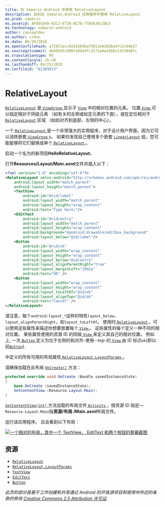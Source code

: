 ```yaml
---
title: 在 Xamarin.Android 中使用 RelativeLayout
description: 如何在 Xamarin.Android 应用程序中使用 RelativeLayout
ms.prod: xamarin
ms.assetid: AFD9C849-02C3-E728-BC78-77A563612BC5
ms.technology: xamarin-android
author: conceptdev
ms.author: crdun
ms.date: 06/29/2018
ms.openlocfilehash: af2972ecc92435836a75013e6203ba47c2c04627
ms.sourcegitcommit: 4b402d1c508fa84e4fc3171a6e43b811323948fc
ms.translationtype: MT
ms.contentlocale: zh-CN
ms.lasthandoff: 04/23/2019
ms.locfileid: "61303613"
---
```

# <a name="relativelayout"></a>RelativeLayout

[`RelativeLayout`](https://developer.xamarin.com/api/type/Android.Widget.RelativeLayout/) 是[ `ViewGroup` ](https://developer.xamarin.com/api/type/Android.Views.ViewGroup/)显示子 [`View`](https://developer.xamarin.com/api/type/Android.Views.View/)
中的相对位置的元素。 位置[ `View` ](https://developer.xamarin.com/api/type/Android.Views.View/)可以指定相对于同级元素 （如有关的左侧或给定元素的下面），或在定位相对于 [`RelativeLayout`](https://developer.xamarin.com/api/type/Android.Widget.RelativeLayout/)
区域 （如如对齐到底部，左侧的中心）。

一个[ `RelativeLayout` ](https://developer.xamarin.com/api/type/Android.Widget.RelativeLayout/)是一个非常强大的实用程序，对于设计用户界面，因为它可以消除嵌套[ `ViewGroup` ](https://developer.xamarin.com/api/type/Android.Views.ViewGroup/)s。 如果你发现自己使用多个嵌套 [`LinearLayout`](https://developer.xamarin.com/api/type/Android.Widget.LinearLayout/)
组，您可能能够将它们替换成单个[ `RelativeLayout` ](https://developer.xamarin.com/api/type/Android.Widget.RelativeLayout/)。

启动一个名为的新项目**HelloRelativeLayout**。

打开**Resources/Layout/Main.axml**文件并插入以下：

```xml
<?xml version="1.0" encoding="utf-8"?>
<RelativeLayout xmlns:android="http://schemas.android.com/apk/res/android"
    android:layout_width="match_parent"
    android:layout_height="match_parent">
    <TextView
        android:id="@+id/label"
        android:layout_width="match_parent"
        android:layout_height="wrap_content"
        android:text="Type here:"/>
    <EditText
        android:id="@+id/entry"
        android:layout_width="match_parent"
        android:layout_height="wrap_content"
        android:background="@android:drawable/editbox_background"
        android:layout_below="@id/label"/>
    <Button
        android:id="@+id/ok"
        android:layout_width="wrap_content"
        android:layout_height="wrap_content"
        android:layout_below="@id/entry"
        android:layout_alignParentRight="true"
        android:layout_marginLeft="10dip"
        android:text="OK" />
    <Button
        android:layout_width="wrap_content"
        android:layout_height="wrap_content"
        android:layout_toLeftOf="@id/ok"
        android:layout_alignTop="@id/ok"
        android:text="Cancel" />
</RelativeLayout>
```

请注意，每个`android:layout_*`这样的特性`layout_below`， `layout_alignParentRight`，和`layout_toLeftOf`。
使用时[ `RelativeLayout` ](https://developer.xamarin.com/api/type/Android.Widget.RelativeLayout/)，可以使用这些属性来描述你想要放置每个[ `View` ](https://developer.xamarin.com/api/type/Android.Views.View/)。 这些属性的每个定义一种不同的相对位置。 某些属性使用的资源 ID 的同级[ `View` ](https://developer.xamarin.com/api/type/Android.Views.View/)来定义其自己的相对位置。 例如上, 一次[ `Button` ](https://developer.xamarin.com/api/type/Android.Widget.Button/)定义为位于左侧的和对齐-使用--top-的[ `View` ](https://developer.xamarin.com/api/type/Android.Views.View/)由 ID 标识`ok`(即以前[`Button`](https://developer.xamarin.com/api/type/Android.Widget.Button/)).

中定义的所有可用的布局属性[ `RelativeLayout.LayoutParams` ](https://developer.xamarin.com/api/type/Android.Widget.RelativeLayout+LayoutParams/)。

请确保加载在此布局 [`OnCreate()`](https://developer.xamarin.com/api/member/Android.App.Activity.OnCreate/p/Android.OS.Bundle/)
方法：

```csharp
protected override void OnCreate (Bundle savedInstanceState)
{
    base.OnCreate (savedInstanceState);
    SetContentView (Resource.Layout.Main);
}
```

[ `SetContentView(int)` ](https://developer.xamarin.com/api/member/Android.App.Activity.SetContentView/p/System.Int32/)方法加载的布局文件[ `Activity` ](https://developer.xamarin.com/api/type/Android.App.Activity/)，按资源 ID 指定&mdash;`Resource.Layout.Main`指**资源/布局 /Main.axml**布局文件。

运行该应用程序。 应会看到以下布局：

[![一个相对的布局，其中一个 TextView、 EditText 和两个按钮的屏幕截图](relative-layout-images/helloviews2.png)](relative-layout-images/helloviews2.png#lightbox)


## <a name="resources"></a>资源

-   [`RelativeLayout`](https://developer.xamarin.com/api/type/Android.Widget.RelativeLayout/)
-   [`RelativeLayout.LayoutParams`](https://developer.xamarin.com/api/type/Android.Widget.RelativeLayout+LayoutParams/)
-   [`TextView`](https://developer.xamarin.com/api/type/Android.Widget.TextView/)
-   [`EditText`](https://developer.xamarin.com/api/type/Android.Widget.EditText/)
-   [`Button`](https://developer.xamarin.com/api/type/Android.Widget.Button/)


*此页的部分是基于工作创建和共享通过 Android 的开放源项目和使用中所述的条款的修改*
[*Creative Commons 2.5 Attribution 许可证*](http://creativecommons.org/licenses/by/2.5/).
